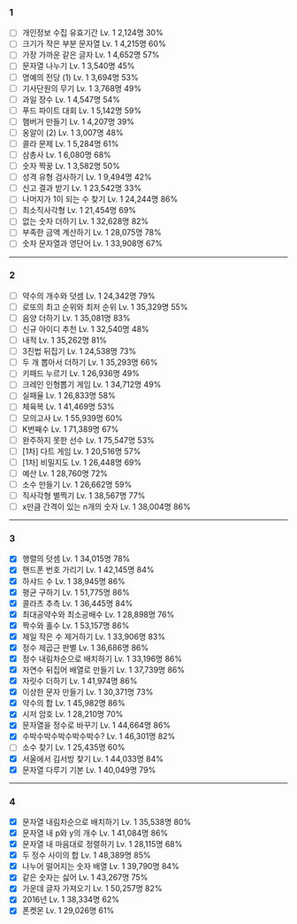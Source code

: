 ### 1

- [ ] 개인정보 수집 유효기간 Lv. 1 2,124명 30%
- [ ] 크기가 작은 부분 문자열 Lv. 1 4,215명 60%
- [ ] 가장 가까운 같은 글자 Lv. 1 4,652명 57%
- [ ] 문자열 나누기 Lv. 1 3,540명 45%
- [ ] 명예의 전당 (1) Lv. 1 3,694명 53%
- [ ] 기사단원의 무기 Lv. 1 3,768명 49%
- [ ] 과일 장수 Lv. 1 4,547명 54%
- [ ] 푸드 파이트 대회 Lv. 1 5,142명 59%
- [ ] 햄버거 만들기 Lv. 1 4,207명 39%
- [ ] 옹알이 (2) Lv. 1 3,007명 48%
- [ ] 콜라 문제 Lv. 1 5,284명 61%
- [ ] 삼총사 Lv. 1 6,080명 68%
- [ ] 숫자 짝꿍 Lv. 1 3,582명 50%
- [ ] 성격 유형 검사하기 Lv. 1 9,494명 42%
- [ ] 신고 결과 받기 Lv. 1 23,542명 33%
- [ ] 나머지가 1이 되는 수 찾기 Lv. 1 24,244명 86%
- [ ] 최소직사각형 Lv. 1 21,454명 69%
- [ ] 없는 숫자 더하기 Lv. 1 32,628명 82%
- [ ] 부족한 금액 계산하기 Lv. 1 28,075명 78%
- [ ] 숫자 문자열과 영단어 Lv. 1 33,908명 67%

---

### 2

- [ ] 약수의 개수와 덧셈 Lv. 1 24,342명 79%
- [ ] 로또의 최고 순위와 최저 순위 Lv. 1 35,329명 55%
- [ ] 음양 더하기 Lv. 1 35,081명 83%
- [ ] 신규 아이디 추천 Lv. 1 32,540명 48%
- [ ] 내적 Lv. 1 35,262명 81%
- [ ] 3진법 뒤집기 Lv. 1 24,538명 73%
- [ ] 두 개 뽑아서 더하기 Lv. 1 35,293명 66%
- [ ] 키패드 누르기 Lv. 1 26,936명 49%
- [ ] 크레인 인형뽑기 게임 Lv. 1 34,712명 49%
- [ ] 실패율 Lv. 1 26,833명 58%
- [ ] 체육복 Lv. 1 41,469명 53%
- [ ] 모의고사 Lv. 1 55,939명 60%
- [ ] K번째수 Lv. 1 71,389명 67%
- [ ] 완주하지 못한 선수 Lv. 1 75,547명 53%
- [ ] [1차] 다트 게임 Lv. 1 20,516명 57%
- [ ] [1차] 비밀지도 Lv. 1 26,448명 69%
- [ ] 예산 Lv. 1 28,760명 72%
- [ ] 소수 만들기 Lv. 1 26,662명 59%
- [ ] 직사각형 별찍기 Lv. 1 38,567명 77%
- [ ] x만큼 간격이 있는 n개의 숫자 Lv. 1 38,004명 86%

---

### 3

- [x] 행렬의 덧셈 Lv. 1 34,015명 78%
- [x] 핸드폰 번호 가리기 Lv. 1 42,145명 84%
- [x] 하샤드 수 Lv. 1 38,945명 86%
- [x] 평균 구하기 Lv. 1 51,775명 86%
- [x] 콜라츠 추측 Lv. 1 36,445명 84%
- [x] 최대공약수와 최소공배수 Lv. 1 28,898명 76%
- [x] 짝수와 홀수 Lv. 1 53,157명 86%
- [x] 제일 작은 수 제거하기 Lv. 1 33,906명 83%
- [x] 정수 제곱근 판별 Lv. 1 36,686명 86%
- [x] 정수 내림차순으로 배치하기 Lv. 1 33,196명 86%
- [x] 자연수 뒤집어 배열로 만들기 Lv. 1 37,739명 86%
- [x] 자릿수 더하기 Lv. 1 41,974명 86%
- [x] 이상한 문자 만들기 Lv. 1 30,371명 73%
- [x] 약수의 합 Lv. 1 45,982명 86%
- [x] 시저 암호 Lv. 1 28,210명 70%
- [x] 문자열을 정수로 바꾸기 Lv. 1 44,664명 86%
- [x] 수박수박수박수박수박수? Lv. 1 46,301명 82%
- [ ] 소수 찾기 Lv. 1 25,435명 60%
- [x] 서울에서 김서방 찾기 Lv. 1 44,033명 84%
- [x] 문자열 다루기 기본 Lv. 1 40,049명 79%

---

### 4

- [x] 문자열 내림차순으로 배치하기 Lv. 1 35,538명 80%
- [x] 문자열 내 p와 y의 개수 Lv. 1 41,084명 86%
- [x] 문자열 내 마음대로 정렬하기 Lv. 1 28,115명 68%
- [x] 두 정수 사이의 합 Lv. 1 48,389명 85%
- [x] 나누어 떨어지는 숫자 배열 Lv. 1 39,790명 84%
- [x] 같은 숫자는 싫어 Lv. 1 43,267명 75%
- [x] 가운데 글자 가져오기 Lv. 1 50,257명 82%
- [x] 2016년 Lv. 1 38,334명 62%
- [x] 폰켓몬 Lv. 1 29,026명 61%
